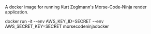 A docker image for running Kurt Zoglmann's Morse-Code-Ninja render application.

docker run -it --env AWS_KEY_ID=SECRET --env AWS_SECRET_KEY=SECRET morsecodeninjadocker